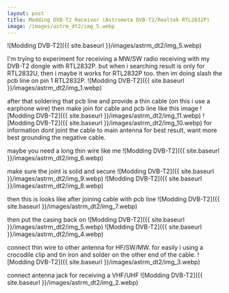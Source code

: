 ```yaml
---
layout: post
title: Modding DVB-T2 Receiver (Astrometa DVB-T2/Realtek RTL2832P)
image: /images/astrm_dt2/img_5.webp
---
```


![Modding DVB-T2]({{ site.baseurl }}/images/astrm_dt2/img_5.webp)

I'm trying to experiment for receiving a MW/SW radio receiving with my DVB-T2 dongle with RTL2832P. but when i searching result is only for RTL2832U, then i maybe it works for RTL2832P too. then im doing slash the pcb line on pin 1 RTL2832P.
![Modding DVB-T2]({{ site.baseurl }}/images/astrm_dt2/img_1.webp)

after that soldering that pcb line and provide a thin cable (on this i use a earphone wire) then make join for cable and pcb line like this image
![Modding DVB-T2]({{ site.baseurl }}/images/astrm_dt2/img_11.webp)
![Modding DVB-T2]({{ site.baseurl }}/images/astrm_dt2/img_10.webp)
for information dont joint the cable to main antenna for best result, want more best grounding the negative cable.

maybe you need a long thin wire like me
![Modding DVB-T2]({{ site.baseurl }}/images/astrm_dt2/img_6.webp)

make sure the joint is solid and secure
![Modding DVB-T2]({{ site.baseurl }}/images/astrm_dt2/img_9.webp)
![Modding DVB-T2]({{ site.baseurl }}/images/astrm_dt2/img_8.webp)

then this is looks like after joining cable with pcb line
![Modding DVB-T2]({{ site.baseurl }}/images/astrm_dt2/img_7.webp)

then put the casing back on
![Modding DVB-T2]({{ site.baseurl }}/images/astrm_dt2/img_5.webp)
![Modding DVB-T2]({{ site.baseurl }}/images/astrm_dt2/img_4.webp)

connect thin wire to other antenna for HF/SW/MW. for easily i using a crocodile clip and tin iron and solder on the other end of the cable.
![Modding DVB-T2]({{ site.baseurl }}/images/astrm_dt2/img_3.webp)

connect antenna jack for receiving a VHF/UHF
![Modding DVB-T2]({{ site.baseurl }}/images/astrm_dt2/img_2.webp)
